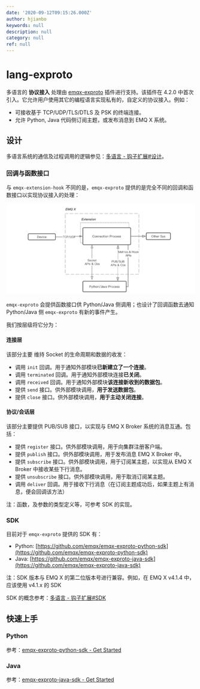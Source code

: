 ```yaml
---
date: '2020-09-12T09:15:26.000Z'
author: hjianbo
keywords: null
description: null
category: null
ref: null
---
```


# lang-exproto

多语言的 **协议接入** 处理由 [emqx-exproto](https://github.com/emqx/emqx-exproto) 插件进行支持。该插件在 4.2.0 中首次引入。它允许用户使用其它的编程语言实现私有的，自定义的协议接入。例如：

* 可接收基于 TCP/UDP/TLS/DTLS 及 PSK 的终端连接。
* 允许 Python, Java 代码侧订阅主题，或发布消息到 EMQ X 系统。

## 设计

多语言系统的通信及过程调用的逻辑参见：[多语言 - 钩子扩展\#设计](lang-exhook.md#design)。

### 回调与函数接口

与 `emqx-extension-hook` 不同的是，`emqx-exproto` 提供的是完全不同的回调和函数接口以实现协议接入的处理：

![ExProto - Arch](../.gitbook/assets/exproto-arch%20%281%29.jpg)

`emqx-exproto` 会提供函数接口供 Python/Java 侧调用；也设计了回调函数去通知 Python/Java 侧 `emqx-exproto` 有新的事件产生。

我们按层级将它分为：

#### 连接层

该部分主要 维持 Socket 的生命周期和数据的收发：

* 调用 `init` 回调。用于通知外部模块**已新建立了一个连接**。
* 调用 `terminated` 回调。用于通知外部模块连接**已关闭**。
* 调用 `received` 回调。用于通知外部模块**该连接新收到的数据包**。
* 提供 `send` 接口。供外部模块调用，**用于发送数据包**。
* 提供 `close` 接口。供外部模块调用，**用于主动关闭连接**。

#### 协议/会话层

该部分主要提供 PUB/SUB 接口，以实现与 EMQ X Broker 系统的消息互通。包括：

* 提供 `register` 接口。供外部模块调用，用于向集群注册客户端。
* 提供 `publish` 接口。供外部模块调用，用于发布消息 EMQ X Broker 中。
* 提供 `subscribe` 接口。供外部模块调用，用于订阅某主题，以实现从 EMQ X Broker 中接收某些下行消息。
* 提供 `unsubscribe` 接口。供外部模块调用，用于取消订阅某主题。
* 调用 `deliver` 回调。用于接收下行消息（在订阅主题成功后，如果主题上有消息，便会回调该方法）

注：函数，及参数的类型定义等，可参考 SDK 的实现。

### SDK

目前对于 `emqx-exproto` 提供的 SDK 有：

* Python: [https://github.com/emqx/emqx-exproto-python-sdk](https://github.com/emqx/emqx-exproto-python-sdk)
* Java: [https://github.com/emqx/emqx-exproto-java-sdk](https://github.com/emqx/emqx-exproto-java-sdk)

注：SDK 版本与 EMQ X 的第二位版本号进行兼容。例如，在 EMQ X v4.1.4 中，应该使用 v4.1.x 的 SDK

SDK 的概念参考：[多语言 - 钩子扩展\#SDK](lang-exhook.md#sdk)

## 快速上手

### Python

参考：[emqx-exproto-python-sdk - Get Started](https://github.com/emqx/emqx-exproto-python-sdk#get-started)

### Java

参考：[emqx-exproto-java-sdk - Get Started](https://github.com/emqx/emqx-exproto-java-sdk#get-started)


